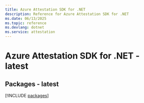 ```yaml
---
title: Azure Attestation SDK for .NET
description: Reference for Azure Attestation SDK for .NET
ms.date: 06/13/2025
ms.topic: reference
ms.devlang: dotnet
ms.service: attestation
---
```

# Azure Attestation SDK for .NET - latest
## Packages - latest
[!INCLUDE [packages](attestation-index.md)]